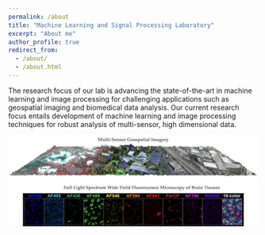 ```yaml
---
permalink: /about
title: "Machine Learning and Signal Processing Laboratory"
excerpt: "About me"
author_profile: true
redirect_from: 
  - /about/
  - /about.html
---
```


The research focus of our lab is advancing the state-of-the-art in machine learning and image processing for challenging applications such as geospatial imaging and biomedical data analysis. Our current research focus entails development of machine learning and image processing techniques for robust analysis of multi-sensor, high dimensional data.

![alt text](../images/ImageAssets/Overview.png)

